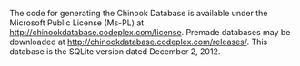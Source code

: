The code for generating the Chinook Database is available under the Microsoft Public License (Ms-PL) at http://chinookdatabase.codeplex.com/license. Premade databases may be downloaded at http://chinookdatabase.codeplex.com/releases/. This database is the SQLite version dated December 2, 2012.